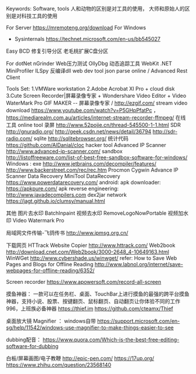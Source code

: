 Keywords: Software, tools
人和动物的区别是对工具的使用，
大师和原始人的区别是对科技工具的使用

For Server
https://mremoteng.org/download
For Windows
- Sysinternals
https://technet.microsoft.com/en-us/bb545027

Easy BCD 修复引导分区
老毛桃扩展C盘分区

For dotNet
nGrinder Web压力测试
OllyDbg 动态追踪工具
WebKit .NET
MiniProfiler
ILSpy 反编译dll
web dev tool
json parse online / Advanced Rest Client
 
Tools Set:
1.VMWare workstation
2.Adobe Acrobat XI Pro + cloud disk
3.Cute Screen Recorder|屏幕录像专家 + Wondershare Video Editor + Video WaterMark Pro
GIF MAKER -- 屏幕录像专家 / http://ezgif.com/
stream video download https://www.youtube.com/watch?v=P5GHpPfatPc ，https://mediarealm.com.au/articles/internet-stream-recorder-ffmpeg/
在线工具 online tool 录屏 http://www.52pojie.cn/thread-545500-1-1.html
SDR http://gnuradio.org/ http://geek.csdn.net/news/detail/36794 http://sdr-radio.com/
sqlite http://sqlitebrowser.org/
统计代码  https://github.com/AlDanial/cloc
hacker tool
Advanced IP Scanner http://www.advanced-ip-scanner.com/
sandbox http://listoffreeware.com/list-of-best-free-sandbox-software-for-windows/
Windows :
exe
http://www.jetbrains.com/decompiler/features/
http://www.backerstreet.com/rec/rec.htm
Procmon
Cygwin
Advance IP Scanner
Data Recovery
MiniTool DataRecovery https://www.powerdatarecovery.com/
android:
apk downloader: https://apkpure.com/
apk reverse engineering:
http://www.javadecompilers.com
dex2jar
network
https://jagt.github.io/clumsy/manual.html
 
其他
图片去水印 BatchInpaint
视频去水印 RemoveLogoNowPortable
视频加水印 Video Watermark Pro
 
局域网文件传输-飞鸽传书 http://www.ipmsg.org.cn/

下载网页
HTTrack Website Copier   http://www.httrack.com/
 Web2book    http://download.cnet.com/Web2book/3000-2648_4-10649163.html
 WinWGet http://www.cybershade.us/winwget/
refer: How to Save Web Pages and Blogs for Offline Reading
http://www.labnol.org/internet/save-webpages-for-offline-reading/6352/

 
Screen recorder
https://www.apowersoft.com/record-all-screen

摸鱼神器：
一款可以在任务栏、桌面、TouchBar上进行摸鱼的最强的跨平台摸鱼神器，支持小说、股票、按键翻页、鼠标翻页、自动翻页让你体验不同的工作 996，上班族必备神器 
https://thief.im
https://github.com/cteamx/Thief

桌面放大镜 Magnifier ：
windows自带 https://support.microsoft.com/en-sg/help/11542/windows-use-magnifier-to-make-things-easier-to-see

dubbing配音：
https://www.quora.com/Which-is-the-best-free-editing-software-for-dubbing

白板/屏幕画图/电子教鞭
	http://epic-pen.com/
	https://17up.org/
	https://www.zhihu.com/question/23568140


